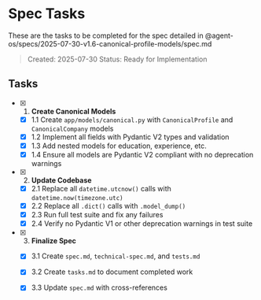 # Spec Tasks

These are the tasks to be completed for the spec detailed in @agent-os/specs/2025-07-30-v1.6-canonical-profile-models/spec.md

> Created: 2025-07-30
> Status: Ready for Implementation

## Tasks

- [x] 1. **Create Canonical Models**
  - [x] 1.1 Create `app/models/canonical.py` with `CanonicalProfile` and `CanonicalCompany` models
  - [x] 1.2 Implement all fields with Pydantic V2 types and validation
  - [x] 1.3 Add nested models for education, experience, etc.
  - [x] 1.4 Ensure all models are Pydantic V2 compliant with no deprecation warnings

- [x] 2. **Update Codebase**
  - [x] 2.1 Replace all `datetime.utcnow()` calls with `datetime.now(timezone.utc)`
  - [x] 2.2 Replace all `.dict()` calls with `.model_dump()`
  - [x] 2.3 Run full test suite and fix any failures
  - [x] 2.4 Verify no Pydantic V1 or other deprecation warnings in test suite

- [x] 3. **Finalize Spec**
  - [x] 3.1 Create `spec.md`, `technical-spec.md`, and `tests.md`
  - [x] 3.2 Create `tasks.md` to document completed work
  - [x] 3.3 Update `spec.md` with cross-references

